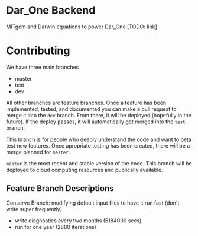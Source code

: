 # Dar_One Backend
MITgcm and Darwin equations to power Dar_One [TODO: link] 

# Contributing 

We have three main branches
- master
- test
- dev 

All other branches are feature branches. Once a feature has been implemented, tested, and documented you can make a pull request to merge it into the `dev` branch. From there, it will be deployed (hopefully in the future). If the deploy passes, it will automatically get merged into the `test` branch. 

This branch is for people who deeply understand the code and want to beta test new features. Once apropriate testing has been created, there will be a merge planned for `master`. 

`master` is the most recent and stable version of the code. This branch will be deployed to cloud computing resources and publically available. 


## Feature Branch Descriptions
Conserve Branch: modifying default input files
to have it run fast (don't write super frequently) 
- write diagnostics every two months (5184000 secs) 
- run for one year (2880 iterations) 
